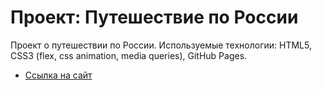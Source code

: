 # Проект: Путешествие по России

Проект о путешествии по России.
Используемые технологии: HTML5, CSS3 (flex, css animation, media queries), GitHub Pages.

* [Ссылка на сайт]()

